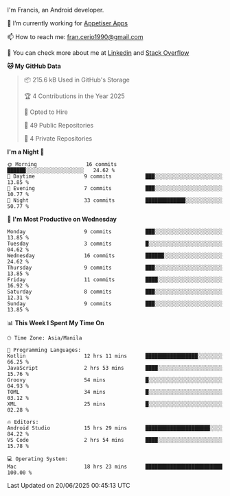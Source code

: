 
I'm Francis, an Android developer.

🔭 I’m currently working for [Appetiser Apps](http://appetiser.com.au)

📫 How to reach me: fran.cerio1990@gmail.com

👀 You can check more about me at [Linkedin](https://www.linkedin.com/in/francerio/) and [Stack Overflow](https://stackoverflow.com/users/1614267/fran-ceriu)



<!--START_SECTION:waka-->
**🐱 My GitHub Data** 

> 📦 215.6 kB Used in GitHub's Storage 
 > 
> 🏆 4 Contributions in the Year 2025
 > 
> 💼 Opted to Hire
 > 
> 📜 49 Public Repositories 
 > 
> 🔑 4 Private Repositories 
 > 
**I'm a Night 🦉** 

```text
🌞 Morning                16 commits          ██████░░░░░░░░░░░░░░░░░░░   24.62 % 
🌆 Daytime                9 commits           ███░░░░░░░░░░░░░░░░░░░░░░   13.85 % 
🌃 Evening                7 commits           ███░░░░░░░░░░░░░░░░░░░░░░   10.77 % 
🌙 Night                  33 commits          █████████████░░░░░░░░░░░░   50.77 % 
```
📅 **I'm Most Productive on Wednesday** 

```text
Monday                   9 commits           ███░░░░░░░░░░░░░░░░░░░░░░   13.85 % 
Tuesday                  3 commits           █░░░░░░░░░░░░░░░░░░░░░░░░   04.62 % 
Wednesday                16 commits          ██████░░░░░░░░░░░░░░░░░░░   24.62 % 
Thursday                 9 commits           ███░░░░░░░░░░░░░░░░░░░░░░   13.85 % 
Friday                   11 commits          ████░░░░░░░░░░░░░░░░░░░░░   16.92 % 
Saturday                 8 commits           ███░░░░░░░░░░░░░░░░░░░░░░   12.31 % 
Sunday                   9 commits           ███░░░░░░░░░░░░░░░░░░░░░░   13.85 % 
```


📊 **This Week I Spent My Time On** 

```text
🕑︎ Time Zone: Asia/Manila

💬 Programming Languages: 
Kotlin                   12 hrs 11 mins      █████████████████░░░░░░░░   66.25 % 
JavaScript               2 hrs 53 mins       ████░░░░░░░░░░░░░░░░░░░░░   15.76 % 
Groovy                   54 mins             █░░░░░░░░░░░░░░░░░░░░░░░░   04.93 % 
TOML                     34 mins             █░░░░░░░░░░░░░░░░░░░░░░░░   03.12 % 
XML                      25 mins             █░░░░░░░░░░░░░░░░░░░░░░░░   02.28 % 

🔥 Editors: 
Android Studio           15 hrs 29 mins      █████████████████████░░░░   84.22 % 
VS Code                  2 hrs 54 mins       ████░░░░░░░░░░░░░░░░░░░░░   15.78 % 

💻 Operating System: 
Mac                      18 hrs 23 mins      █████████████████████████   100.00 % 
```


 Last Updated on 20/06/2025 00:45:13 UTC
<!--END_SECTION:waka-->
